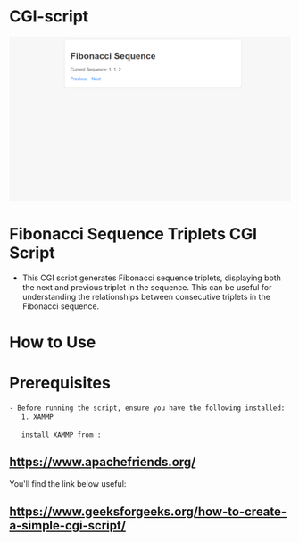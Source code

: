 # CGI-script

![FIBONACCI](img/demo.png)

# Fibonacci Sequence Triplets CGI Script
 - This CGI script generates Fibonacci sequence triplets, displaying both the next and previous triplet in the sequence.
   This can be useful for understanding the relationships between consecutive triplets in the Fibonacci sequence.

# How to Use
# Prerequisites
    - Before running the script, ensure you have the following installed:
       1. XAMMP 

       install XAMMP from : 
  ## https://www.apachefriends.org/
       
You'll find the link below useful:
## https://www.geeksforgeeks.org/how-to-create-a-simple-cgi-script/
